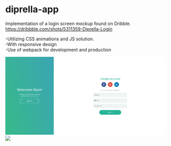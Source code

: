 # diprella-app

Implementation of a login screen mockup found on Dribble.  
https://dribbble.com/shots/5311359-Diprella-Login  

-Utilizing CSS animations and JS solution.  
-With responsive design  
-Use of webpack for development and production  

![](images/create.png)
![](images/screen.gif)
